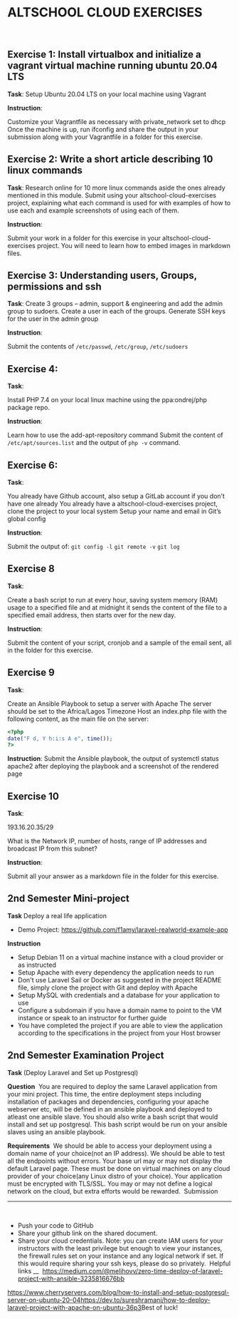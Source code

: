 # ALTSCHOOL CLOUD EXERCISES
<br>

## Exercise 1: Install virtualbox and initialize a vagrant virtual machine running ubuntu 20.04 LTS

**Task**: Setup Ubuntu 20.04 LTS on your local machine using Vagrant

**Instruction**: 

Customize your Vagrantfile as necessary with private_network set to dhcp
Once the machine is up, run ifconfig and share the output in your submission along with your Vagrantfile in a folder for this exercise.

## Exercise 2: Write a short article describing 10 linux commands

**Task**: 
Research online for 10 more linux commands aside the ones already mentioned in this module. Submit using your altschool-cloud-exercises project, explaining what each command is used for with examples of how to use each and example screenshots of using each of them.

**Instruction**: 

Submit your work in a folder for this exercise in your altschool-cloud-exercises project. You will need to learn how to embed images in markdown files.

## Exercise 3: Understanding users, Groups, permissions and ssh
**Task**:
Create 3 groups – admin, support & engineering and add the admin group to sudoers. 
Create a user in each of the groups. 
Generate SSH keys for the user in the admin group

**Instruction**:

Submit the contents of `/etc/passwd`, `/etc/group`, `/etc/sudoers`

## Exercise 4: 

**Task**:

Install PHP 7.4 on your local linux machine using the ppa:ondrej/php package repo.

**Instruction**:

Learn how to use the add-apt-repository command
Submit the content of `/etc/apt/sources.list` and the output of `php -v` command.

## Exercise 6:

**Task**:

You already have Github account, also setup a GitLab account if you don’t have one already
You already have a altschool-cloud-exercises project, clone the project to your local system
Setup your name and email in Git’s global config

**Instruction**:

Submit the output of:
`git config -l`
`git remote -v`
`git log`

## Exercise 8

**Task**:

Create a bash script to run at every hour, saving system memory (RAM) usage to a specified file and at midnight it sends the content of the file to a specified email address, then starts over for the new day.

**Instruction**:

Submit the content of your script, cronjob and a sample of the email sent, all in the folder for this exercise.

## Exercise 9

**Task**:

Create an Ansible Playbook to setup a server with Apache
The server should be set to the Africa/Lagos Timezone
Host an index.php file with the following content, as the main file on the server:

```php
<?php
date("F d, Y h:i:s A e", time());
?>
```

**Instruction**:
Submit the Ansible playbook, the output of systemctl status apache2 after deploying the playbook and a screenshot of the rendered page

## Exercise 10

**Task**:

193.16.20.35/29

What is the Network IP, number of hosts, range of IP addresses and broadcast IP from this subnet?

**Instruction**:

Submit all your answer as a markdown file in the folder for this exercise.

## 2nd Semester Mini-project

**Task**
Deploy a real life application
- Demo Project: https://github.com/f1amy/laravel-realworld-example-app

**Instruction**

- Setup Debian 11 on a virtual machine instance with a cloud provider or as instructed
- Setup Apache with every dependency the application needs to run
- Don't use Laravel Sail or Docker as suggested in the project README file, simply clone the project with Git and deploy with Apache
- Setup MySQL with credentials and a database for your application to use
- Configure a subdomain if you have a domain name to point to the VM instance or speak to an instructor for further guide
- You have completed the project if you are able to view the application according to the specifications in the project from your Host browser


## 2nd Semester Examination Project

**Task**
(Deploy Laravel and Set up Postgresql)

**Question**
​
You are required to deploy the same Laravel application from your mini project. This time, the entire deployment steps including installation of packages and dependencies, configuring your apache webserver etc, will be defined in an ansible playbook and deployed to atleast one ansible slave.
You should also write a bash script that would install and set up postgresql. This bash script would be run on your ansible slaves using an ansible playbook.

**Requirements**
​
We should be able to access your deployment using a domain name of your choice(not an IP address).
We should be able to test all the endpoints without errors.
Your base url may or may not display the default Laravel page.
These must be done on virtual machines on any cloud provider of your choice(any Linux distro of your choice).
Your application must be encrypted with TLS/SSL.
You may or may not define a logical network on the cloud, but extra efforts would be rewarded.
​
Submission
___
​
- Push your code to GitHub 
- Share your github link on the shared document.
- Share your cloud credentials.
Note: you can create IAM users for your instructors with the least privilege but enough to view your instances, the firewall rules set on your instance and any logical network if set. If this would require sharing your ssh keys, please do so privately. 
​
Helpful links
__
​
https://medium.com/@melihovv/zero-time-deploy-of-laravel-project-with-ansible-3235816676bb

https://www.cherryservers.com/blog/how-to-install-and-setup-postgresql-server-on-ubuntu-20-04
​
https://dev.to/sureshramani/how-to-deploy-laravel-project-with-apache-on-ubuntu-36p3
​
Best of luck!

